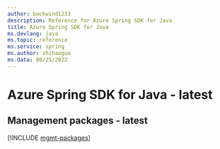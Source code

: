 ```yaml
---
author: backwind1233
description: Reference for Azure Spring SDK for Java
title: Azure Spring SDK for Java
ms.devlang: java
ms.topic: reference
ms.service: spring
ms.author: zhihaoguo
ms.data: 08/25/2022
---
```

# Azure Spring SDK for Java - latest

## Management packages - latest
[!INCLUDE [mgmt-packages](spring-mgmt-index.md)]